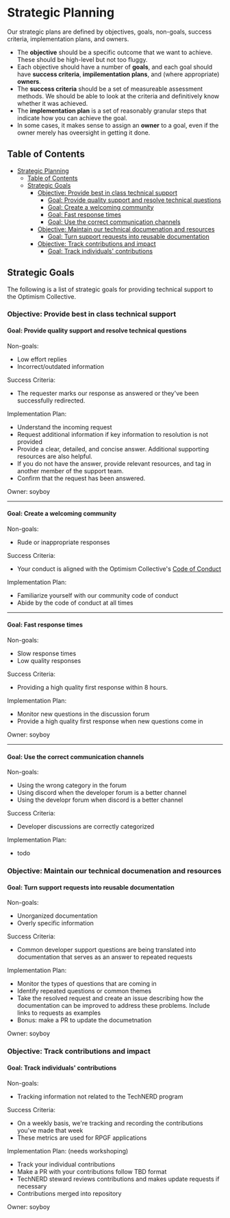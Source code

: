 # Strategic Planning

Our strategic plans are defined by objectives, goals, non-goals, success criteria, implementation plans, and owners.

- The **objective** should be a specific outcome that we want to achieve. These should be high-level but not too fluggy.
- Each objective should have a number of **goals**, and each goal should have **success criteria**, **impilementation plans**, and (where appropriate) **owners**.
- The **success criteria** should be a set of measureable assessment methods. We should be able to look at the criteria and definitively know whether it was achieved.
- The **implementation plan** is a set of reasonably granular steps that indicate how you can achieve the goal.
- In some cases, it makes sense to assign an **owner** to a goal, even if the owner merely has oveersight in getting it done.

## Table of Contents

- [Strategic Planning](#strategic-planning)
  - [Table of Contents](#table-of-contents)
  - [Strategic Goals](#strategic-goals)
    - [Objective: Provide best in class technical support](#objective-provide-best-in-class-technical-support)
      - [Goal: Provide quality support and resolve technical questions](#goal-provide-quality-support-and-resolve-technical-questions)
      - [Goal: Create a welcoming community](#goal-create-a-welcoming-community)
      - [Goal: Fast response times](#goal-fast-response-times)
      - [Goal: Use the correct communication channels](#goal-use-the-correct-communication-channels)
    - [Objective: Maintain our technical documenation and resources](#objective-maintain-our-technical-documenation-and-resources)
      - [Goal: Turn support requests into reusable documentation](#goal-turn-support-requests-into-reusable-documentation)
    - [Objective: Track contributions and impact](#objective-track-contributions-and-impact)
      - [Goal: Track individuals' contributions](#goal-track-individuals-contributions)

## Strategic Goals

The following is a list of strategic goals for providing technical support to the Optimism Collective.

### Objective: Provide best in class technical support

#### Goal: Provide quality support and resolve technical questions

Non-goals:

- Low effort replies
- Incorrect/outdated information

Success Criteria:

- The requester marks our response as answered or they've been successfully redirected.

Implementation Plan:

- Understand the incoming request
- Request additional information if key information to resolution is not provided
- Provide a clear, detailed, and concise answer. Additional supporting resources are also helpful.
- If you do not have the answer, provide relevant resources, and tag in another member of the support team.
- Confirm that the request has been answered.

Owner: soyboy

--- 

#### Goal: Create a welcoming community

Non-goals:

- Rude or inappropriate responses

Success Criteria:

- Your conduct is aligned with the Optimism Collective's [Code of Conduct](https://gov.optimism.io/t/code-of-conduct/5751)

Implementation Plan:

- Familiarize yourself with our community code of conduct
- Abide by the code of conduct at all times

---

#### Goal: Fast response times

Non-goals:

- Slow response times
- Low quality responses

Success Criteria:

- Providing a high quality first response within 8 hours.
  
Implementation Plan:

- Monitor new questions in the discussion forum
- Provide a high quality first response when new questions come in
  
Owner: soyboy

---

#### Goal: Use the correct communication channels

Non-goals:

- Using the wrong category in the forum
- Using discord when the developer forum is a better channel
- Using the developr forum when discord is a better channel

Success Criteria:

- Developer discussions are correctly categorized

Implementation Plan:

- todo

### Objective: Maintain our technical documenation and resources

#### Goal: Turn support requests into reusable documentation

Non-goals:

- Unorganized documentation
- Overly specific information

Success Criteria:

- Common developer support questions are being translated into documentation that serves as an answer to repeated requests

Implementation Plan:

- Monitor the types of questions that are coming in
- Identify repeated questions or common themes
- Take the resolved request and create an issue describing how the documentation can be improved to address these problems. Include links to requests as examples
- Bonus: make a PR to update the documetnation

Owner: soyboy

### Objective: Track contributions and impact

#### Goal: Track individuals' contributions

Non-goals:

- Tracking information not related to the TechNERD program

Success Criteria:

- On a weekly basis, we're tracking and recording the contributions you've made that week
- These metrics are used for RPGF applications

Implementation Plan: (needs workshoping)

- Track your individual contributions
- Make a PR with your contributions follow TBD format
- TechNERD steward reviews contributions and makes update requests if necessary
- Contributions merged into repository

Owner: soyboy